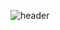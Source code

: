 ![header](https://capsule-render.vercel.app/api?type=wave&color=auto&height=300&section=header&text=SEONGYUN'S%HOUSE&fontSize=90)
